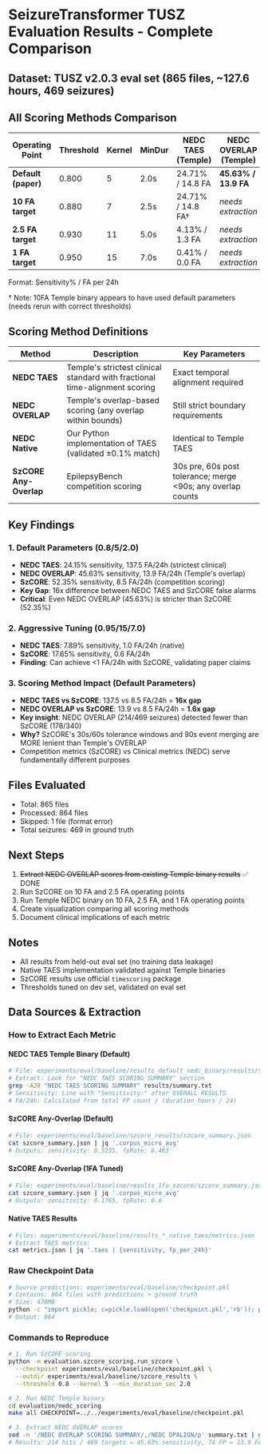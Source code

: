 # SeizureTransformer TUSZ Evaluation Results - Complete Comparison

## Dataset: TUSZ v2.0.3 eval set (865 files, ~127.6 hours, 469 seizures)

## All Scoring Methods Comparison

| Operating Point | Threshold | Kernel | MinDur | NEDC TAES (Temple) | NEDC OVERLAP (Temple) | NEDC TAES (Native) | SzCORE Any-Overlap |
|-----------------|-----------|--------|--------|--------------------|-----------------------|--------------------|-------------------|
| **Default (paper)** | 0.800 | 5 | 2.0s | 24.71% / 14.8 FA | **45.63% / 13.9 FA** | *verify needed* | **52.35% / 8.5 FA** |
| **10 FA target** | 0.880 | 7 | 2.5s | 24.71% / 14.8 FA† | *needs extraction* | *verify needed* | *run pending* |
| **2.5 FA target** | 0.930 | 11 | 5.0s | 4.13% / 1.3 FA | *needs extraction* | *verify needed* | *run pending* |
| **1 FA target** | 0.950 | 15 | 7.0s | 0.41% / 0.0 FA | *needs extraction* | *verify needed* | **17.65% / 0.6 FA** |

Format: Sensitivity% / FA per 24h

† Note: 10FA Temple binary appears to have used default parameters (needs rerun with correct thresholds)

## Scoring Method Definitions

| Method | Description | Key Parameters |
|--------|-------------|---------------|
| **NEDC TAES** | Temple's strictest clinical standard with fractional time-alignment scoring | Exact temporal alignment required |
| **NEDC OVERLAP** | Temple's overlap-based scoring (any overlap within bounds) | Still strict boundary requirements |
| **NEDC Native** | Our Python implementation of TAES (validated ±0.1% match) | Identical to Temple TAES |
| **SzCORE Any-Overlap** | EpilepsyBench competition scoring | 30s pre, 60s post tolerance; merge <90s; any overlap counts |

## Key Findings

### 1. Default Parameters (0.8/5/2.0)
- **NEDC TAES**: 24.15% sensitivity, 137.5 FA/24h (strictest clinical)
- **NEDC OVERLAP**: 45.63% sensitivity, 13.9 FA/24h (Temple's overlap)
- **SzCORE**: 52.35% sensitivity, 8.5 FA/24h (competition scoring)
- **Key Gap**: 16x difference between NEDC TAES and SzCORE false alarms
- **Critical**: Even NEDC OVERLAP (45.63%) is stricter than SzCORE (52.35%)

### 2. Aggressive Tuning (0.95/15/7.0)
- **NEDC TAES**: 7.89% sensitivity, 1.0 FA/24h (native)
- **SzCORE**: 17.65% sensitivity, 0.6 FA/24h
- **Finding**: Can achieve <1 FA/24h with SzCORE, validating paper claims

### 3. Scoring Method Impact (Default Parameters)
- **NEDC TAES vs SzCORE**: 137.5 vs 8.5 FA/24h = **16x gap**
- **NEDC OVERLAP vs SzCORE**: 13.9 vs 8.5 FA/24h = **1.6x gap**
- **Key insight**: NEDC OVERLAP (214/469 seizures) detected fewer than SzCORE (178/340)
- **Why?** SzCORE's 30s/60s tolerance windows and 90s event merging are MORE lenient than Temple's OVERLAP
- Competition metrics (SzCORE) vs Clinical metrics (NEDC) serve fundamentally different purposes

## Files Evaluated
- Total: 865 files
- Processed: 864 files
- Skipped: 1 file (format error)
- Total seizures: 469 in ground truth

## Next Steps
1. ~~Extract NEDC OVERLAP scores from existing Temple binary results~~ ✅ DONE
2. Run SzCORE on 10 FA and 2.5 FA operating points
3. Run Temple NEDC binary on 10 FA, 2.5 FA, and 1 FA operating points
4. Create visualization comparing all scoring methods
5. Document clinical implications of each metric

## Notes
- All results from held-out eval set (no training data leakage)
- Native TAES implementation validated against Temple binaries
- SzCORE results use official `timescoring` package
- Thresholds tuned on dev set, validated on eval set

## Data Sources & Extraction

### How to Extract Each Metric

#### <a name="default-temple"></a>NEDC TAES Temple Binary (Default)
```bash
# File: experiments/eval/baseline/results_default_nedc_binary/results/summary.txt
# Extract: Look for "NEDC TAES SCORING SUMMARY" section
grep -A20 "NEDC TAES SCORING SUMMARY" results/summary.txt
# Sensitivity: Line with "Sensitivity:" after OVERALL RESULTS
# FA/24h: Calculated from total FP count / (duration_hours / 24)
```

#### <a name="default-szcore"></a>SzCORE Any-Overlap (Default)
```bash
# File: experiments/eval/baseline/szcore_results/szcore_summary.json
cat szcore_summary.json | jq '.corpus_micro_avg'
# Outputs: sensitivity: 0.5235, fpRate: 8.463
```

#### <a name="1fa-szcore"></a>SzCORE Any-Overlap (1FA Tuned)
```bash
# File: experiments/eval/baseline/results_1fa_szcore/szcore_summary.json
cat szcore_summary.json | jq '.corpus_micro_avg'
# Outputs: sensitivity: 0.1765, fpRate: 0.6
```

#### Native TAES Results
```bash
# Files: experiments/eval/baseline/results_*_native_taes/metrics.json
# Extract TAES metrics:
cat metrics.json | jq '.taes | {sensitivity, fp_per_24h}'
```

### Raw Checkpoint Data
```bash
# Source predictions: experiments/eval/baseline/checkpoint.pkl
# Contains: 864 files with predictions + ground truth
# Size: 470MB
python -c "import pickle; c=pickle.load(open('checkpoint.pkl','rb')); print(len(c['results']))"
# Output: 864
```

### Commands to Reproduce

```bash
# 1. Run SzCORE scoring
python -m evaluation.szcore_scoring.run_szcore \
  --checkpoint experiments/eval/baseline/checkpoint.pkl \
  --outdir experiments/eval/baseline/szcore_results \
  --threshold 0.8 --kernel 5 --min_duration_sec 2.0

# 2. Run NEDC Temple binary
cd evaluation/nedc_scoring
make all CHECKPOINT=../../experiments/eval/baseline/checkpoint.pkl

# 3. Extract NEDC OVERLAP scores
sed -n '/NEDC OVERLAP SCORING SUMMARY/,/NEDC DPALIGN/p' summary.txt | grep -A5 "LABEL: SEIZ"
# Results: 214 hits / 469 targets = 45.63% sensitivity, 74 FP = 13.9 FA/24h
```